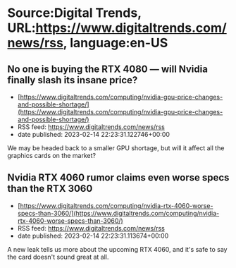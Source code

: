 # Source:Digital Trends, URL:https://www.digitaltrends.com/news/rss, language:en-US

## No one is buying the RTX 4080 — will Nvidia finally slash its insane price?
 - [https://www.digitaltrends.com/computing/nvidia-gpu-price-changes-and-possible-shortage/](https://www.digitaltrends.com/computing/nvidia-gpu-price-changes-and-possible-shortage/)
 - RSS feed: https://www.digitaltrends.com/news/rss
 - date published: 2023-02-14 22:23:31.122746+00:00

We may be headed back to a smaller GPU shortage, but will it affect all the graphics cards on the market?

## Nvidia RTX 4060 rumor claims even worse specs than the RTX 3060
 - [https://www.digitaltrends.com/computing/nvidia-rtx-4060-worse-specs-than-3060/](https://www.digitaltrends.com/computing/nvidia-rtx-4060-worse-specs-than-3060/)
 - RSS feed: https://www.digitaltrends.com/news/rss
 - date published: 2023-02-14 22:23:31.113674+00:00

A new leak tells us more about the upcoming RTX 4060, and it's safe to say the card doesn't sound great at all.

